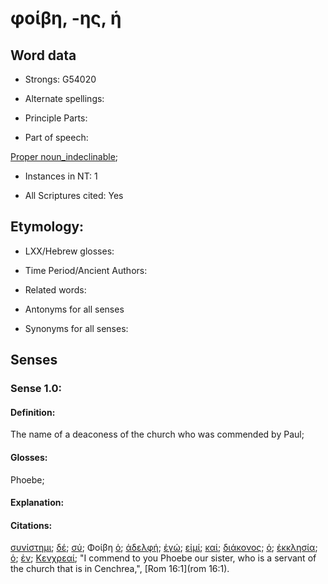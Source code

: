 # φοίβη, -ης, ἡ 

<!-- Status: S2=NeedsFinalCheck -->
<!-- Lexica used for edits: BDAG, FFM, LN, A-S -->

## Word data

* Strongs: G54020

* Alternate spellings:

* Principle Parts: 

* Part of speech: 

[Proper noun_indeclinable](http://ugg.readthedocs.io/en/latest/proper_noun_indeclinable.html); 

* Instances in NT: 1

* All Scriptures cited: Yes

## Etymology: 

* LXX/Hebrew glosses: 

* Time Period/Ancient Authors: 

* Related words: 

* Antonyms for all senses

* Synonyms for all senses: 

## Senses 

### Sense 1.0:

#### Definition: 

The name of a deaconess of the church who was commended by Paul;

#### Glosses:

Phoebe;

#### Explanation:

#### Citations:

[συνίστημι](../G49210/01.md); [δέ](../G11610/01.md); [σύ](../G47710/01.md); Φοίβη [ὁ](../G35880/01.md); [ἀδελφή](../G00790/01.md); [ἐγώ](../G14730/01.md); [εἰμί](../G99999/01.md); [καί](../G25320/01.md); [διάκονος](../G12490/01.md); [ὁ](../G35880/01.md); [ἐκκλησία](../G15770/01.md); [ὁ](../G35880/01.md); [ἐν](../G17220/01.md); [Κενχρεαί](../G27470/01.md); "I commend to you Phoebe our sister, who is a servant of the church that is in Cenchrea,", [Rom 16:1](rom 16:1). 
